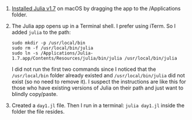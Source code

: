 1. [Installed Julia v1.7]( https://julialang.org/downloads/) on macOS by dragging the app to the /Applications folder.
1. The Julia app opens up in a Terminal shell. I prefer using iTerm. So I added `julia` to the path:
   
   ```
   sudo mkdir -p /usr/local/bin
   sudo rm -f /usr/local/bin/julia
   sudo ln -s /Applications/Julia-1.7.app/Contents/Resources/julia/bin/julia /usr/local/bin/julia
   ```
   
   I did not run the first two commands since I noticed that the `/usr/local/bin` folder already existed and `/usr/local/bin/julia` did not exist (so no need to remove it). I suspect the instructions are like this for those who have existing versions of Julia on their path and just want to blindly copy/paste.
1. Created a `day1.jl` file. Then I run in a terminal: `julia day1.jl` inside the folder the file resides.
